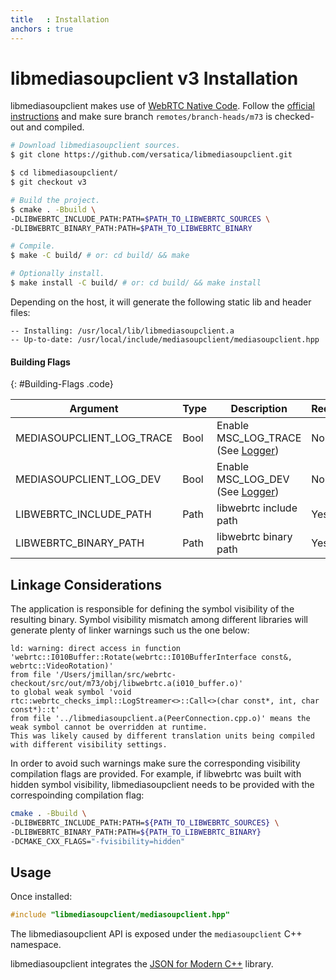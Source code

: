 ```yaml
---
title   : Installation
anchors : true
---
```



# libmediasoupclient v3 Installation

libmediasoupclient makes use of [WebRTC Native Code](https://webrtc.org/native-code). Follow the [official instructions](https://webrtc.org/native-code/development/) and make sure branch `remotes/branch-heads/m73` is checked-out and compiled.

```bash
# Download libmediasoupclient sources.
$ git clone https://github.com/versatica/libmediasoupclient.git

$ cd libmediasoupclient/
$ git checkout v3

# Build the project.
$ cmake . -Bbuild \
-DLIBWEBRTC_INCLUDE_PATH:PATH=$PATH_TO_LIBWEBRTC_SOURCES \
-DLIBWEBRTC_BINARY_PATH:PATH=$PATH_TO_LIBWEBRTC_BINARY

# Compile.
$ make -C build/ # or: cd build/ && make

# Optionally install.
$ make install -C build/ # or: cd build/ && make install
```

Depending on the host, it will generate the following static lib and header files:

```
-- Installing: /usr/local/lib/libmediasoupclient.a
-- Up-to-date: /usr/local/include/mediasoupclient/mediasoupclient.hpp
```

#### Building Flags
{: #Building-Flags .code}

<div markdown="1" class="table-wrapper L3">

Argument        | Type    | Description | Required | Default 
--------------- | ------- | ----------- | -------- | ----------
MEDIASOUPCLIENT_LOG_TRACE | Bool | Enable MSC_LOG_TRACE (See [Logger](/documentation/v3/libmediasoupclient/api/#Logger)) | No | false
MEDIASOUPCLIENT_LOG_DEV | Bool | Enable MSC_LOG_DEV (See [Logger](/documentation/v3/libmediasoupclient/api/#Logger)) | No | false
LIBWEBRTC_INCLUDE_PATH | Path | libwebrtc include path | Yes |
LIBWEBRTC_BINARY_PATH | Path | libwebrtc binary path | Yes |

</div>


## Linkage Considerations

The application is responsible for defining the symbol visibility of the resulting binary. Symbol visibility mismatch among different libraries will generate plenty of linker warnings such us the one below:

```
ld: warning: direct access in function 'webrtc::I010Buffer::Rotate(webrtc::I010BufferInterface const&, webrtc::VideoRotation)'
from file '/Users/jmillan/src/webrtc-checkout/src/out/m73/obj/libwebrtc.a(i010_buffer.o)'
to global weak symbol 'void rtc::webrtc_checks_impl::LogStreamer<>::Call<>(char const*, int, char const*)::t'
from file '../libmediasoupclient.a(PeerConnection.cpp.o)' means the weak symbol cannot be overridden at runtime.
This was likely caused by different translation units being compiled with different visibility settings.
```

In order to avoid such warnings make sure the corresponding visibility compilation flags are provided. For example, if libwebrtc was built with hidden symbol visibility, libmediasoupclient needs to be provided with the correspoinding compilation flag:

```bash
cmake . -Bbuild \
-DLIBWEBRTC_INCLUDE_PATH:PATH=${PATH_TO_LIBWEBRTC_SOURCES} \
-DLIBWEBRTC_BINARY_PATH:PATH=${PATH_TO_LIBWEBRTC_BINARY}
-DCMAKE_CXX_FLAGS="-fvisibility=hidden"
```

## Usage

Once installed:

```c++
#include "libmediasoupclient/mediasoupclient.hpp"
```

The libmediasoupclient API is exposed under the `mediasoupclient` C++ namespace.

libmediasoupclient integrates the [JSON for Modern C++](https://github.com/nlohmann/json/) library.
